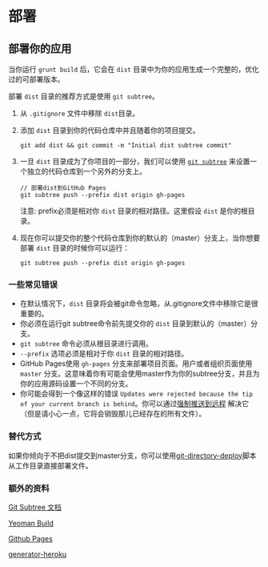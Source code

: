 # 部署

## 部署你的应用

当你运行 ```grunt build``` 后，它会在 ```dist``` 目录中为你的应用生成一个完整的，优化过的可部署版本。

部署 ```dist``` 目录的推荐方式是使用 ```git subtree```。

1. 从 ```.gitignore``` 文件中移除 ```dist```目录。


2. 添加 ```dist``` 目录到你的代码仓库中并且随着你的项目提交。

   ```
   git add dist && git commit -m "Initial dist subtree commit"
   ```

3. 一旦 ```dist``` 目录成为了你项目的一部分，我们可以使用 [```git subtree```](https://github.com/apenwarr/git-subtree) 来设置一个独立的代码仓库到一个另外的分支上。

   ```
   // 部署dist到GitHub Pages
   git subtree push --prefix dist origin gh-pages
   ```

   注意: prefix必须是相对你 ```dist``` 目录的相对路径。这里假设 ```dist``` 是你的根目录。


4. 现在你可以提交你的整个代码仓库到你的默认的（master）分支上，当你想要部署 ```dist``` 目录的时候你可以运行：

   ```
   git subtree push --prefix dist origin gh-pages
   ```

### 一些常见错误
 * 在默认情况下，```dist``` 目录将会被git命令忽略，从.gitignore文件中移除它是很重要的。
 * 你必须在运行git subtree命令前先提交你的 ```dist``` 目录到默认的（master）分支。
 * ```git subtree``` 命令必须从根目录进行调用。
 * ```--prefix``` 选项必须是相对于你 ```dist``` 目录的相对路径。
 * GitHub Pages使用 ```gh-pages``` 分支来部署项目页面。用户或者组织页面使用 ```master``` 分支。这意味着你有可能会使用master作为你的subtree分支，并且为你的应用源码设置一个不同的分支。
 * 你可能会得到一个像这样的错误 `Updates were rejected because the tip of your current branch is behind`。你可以通过[强制推送到远程](http://stackoverflow.com/a/13403588/64949) 解决它（但是请小心一点，它将会销毁那儿已经存在的所有文件）。


### 替代方式

如果你倾向于不把dist提交到master分支，你可以使用[git-directory-deploy](https://github.com/X1011/git-directory-deploy)脚本从工作目录直接部署文件。

### 额外的资料
 [Git Subtree 文档](https://github.com/git/git/blob/master/contrib/subtree/git-subtree.txt)

 [Yeoman Build](https://github.com/yeoman/yeoman/wiki/yeoman-build)

 [Github Pages](https://help.github.com/articles/user-organization-and-project-pages)

 [generator-heroku](https://github.com/passy/generator-heroku)
